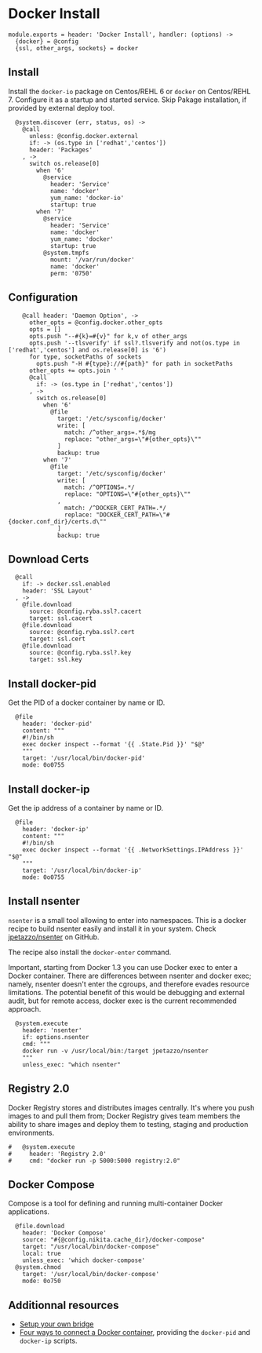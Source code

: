 
# Docker Install

    module.exports = header: 'Docker Install', handler: (options) ->
      {docker} = @config
      {ssl, other_args, sockets} = docker
      
## Install

Install the `docker-io` package on Centos/REHL 6 or `docker` on Centos/REHL 7.
Configure it as a startup and started service.
Skip Pakage installation, if provided by external deploy tool.

      @system.discover (err, status, os) ->
        @call
          unless: @config.docker.external
          if: -> (os.type in ['redhat','centos'])
          header: 'Packages'
        , ->
          switch os.release[0]
            when '6'
              @service
                header: 'Service'
                name: 'docker'
                yum_name: 'docker-io'
                startup: true
            when '7'
              @service
                header: 'Service'
                name: 'docker'
                yum_name: 'docker'
                startup: true
              @system.tmpfs
                mount: '/var/run/docker'
                name: 'docker'
                perm: '0750'

## Configuration
      
        @call header: 'Daemon Option', ->
          other_opts = @config.docker.other_opts
          opts = []
          opts.push "--#{k}=#{v}" for k,v of other_args
          opts.push '--tlsverify' if ssl?.tlsverify and not(os.type in ['redhat','centos'] and os.release[0] is '6')
          for type, socketPaths of sockets
            opts.push "-H #{type}://#{path}" for path in socketPaths
          other_opts += opts.join ' '
          @call
            if: -> (os.type in ['redhat','centos'])
          , ->
            switch os.release[0]
              when '6' 
                @file
                  target: '/etc/sysconfig/docker'
                  write: [
                    match: /^other_args=.*$/mg
                    replace: "other_args=\"#{other_opts}\""
                  ]
                  backup: true
              when '7'
                @file
                  target: '/etc/sysconfig/docker'
                  write: [
                    match: /^OPTIONS=.*/
                    replace: "OPTIONS=\"#{other_opts}\""
                  ,
                    match: /^DOCKER_CERT_PATH=.*/
                    replace: "DOCKER_CERT_PATH=\"#{docker.conf_dir}/certs.d\""
                  ]
                  backup: true

## Download Certs

      @call
        if: -> docker.ssl.enabled
        header: 'SSL Layout'
      , ->
        @file.download
          source: @config.ryba.ssl?.cacert
          target: ssl.cacert
        @file.download
          source: @config.ryba.ssl?.cert
          target: ssl.cert
        @file.download
          source: @config.ryba.ssl?.key
          target: ssl.key

## Install docker-pid

Get the PID of a docker container by name or ID.

      @file
        header: 'docker-pid'
        content: """
        #!/bin/sh
        exec docker inspect --format '{{ .State.Pid }}' "$@"
        """
        target: '/usr/local/bin/docker-pid'
        mode: 0o0755

## Install docker-ip

Get the ip address of a container by name or ID.

      @file
        header: 'docker-ip'
        content: """
        #!/bin/sh
        exec docker inspect --format '{{ .NetworkSettings.IPAddress }}' "$@"
        """
        target: '/usr/local/bin/docker-ip'
        mode: 0o0755

## Install nsenter

`nsenter` is a small tool allowing to enter into namespaces. This is a docker
recipe to build nsenter easily and install it in your system. Check 
[jpetazzo/nsenter][nsenter] on GitHub.

The recipe also install the `docker-enter` command.

Important, starting from Docker 1.3 you can use Docker exec to enter a Docker
container. There are differences between nsenter and docker exec; namely,
nsenter doesn't enter the cgroups, and therefore evades resource limitations.
The potential benefit of this would be debugging and external audit, but for
remote access, docker exec is the current recommended approach.

      @system.execute
        header: 'nsenter'
        if: options.nsenter
        cmd: """
        docker run -v /usr/local/bin:/target jpetazzo/nsenter
        """
        unless_exec: "which nsenter"

## Registry 2.0

Docker Registry stores and distributes images centrally. It's where you push
images to and pull them from; Docker Registry gives team members the ability to
share images and deploy them to testing, staging and production environments.

    #   @system.execute
    #     header: 'Registry 2.0'
    #     cmd: "docker run -p 5000:5000 registry:2.0"    

## Docker Compose
Compose is a tool for defining and running multi-container Docker applications.

      @file.download
        header: 'Docker Compose'
        source: "#{@config.nikita.cache_dir}/docker-compose"
        target: "/usr/local/bin/docker-compose"
        local: true
        unless_exec: 'which docker-compose'
      @system.chmod
        target: '/usr/local/bin/docker-compose'
        mode: 0o750

## Additionnal resources

*   [Setup your own bridge](http://jpetazzo.github.io/2013/10/16/configure-docker-bridge-network/)
*   [Four ways to connect a Docker container](http://blog.oddbit.com/2014/08/11/four-ways-to-connect-a-docker/), providing the `docker-pid` and `docker-ip` scripts.

[nsenter]: http://jpetazzo.github.io/2014/06/23/docker-ssh-considered-evil/
